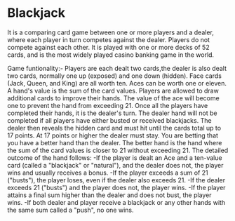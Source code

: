 # Blackjack
It is a comparing card game between one or more players and a dealer, where each player in turn competes against the dealer.
Players do not compete against each other. 
It is played with one or more decks of 52 cards, and is the most widely played casino banking game in the world.

Game funtionality:-
  Players are each dealt two cards,the dealer is also dealt two cards, normally one up (exposed) and one down (hidden).
  Face cards (Jack, Queen, and King) are all worth ten. Aces can be worth one or eleven.
  A hand's value is the sum of the card values. Players are allowed to draw additional cards to improve their hands.
  The value of the ace will become one to prevent the hand from exceeding 21.
  Once all the players have completed their hands, it is the dealer's turn. 
  The dealer hand will not be completed if all players have either busted or received blackjacks. 
  The dealer then reveals the hidden card and must hit until the cards total up to 17 points. At 17 points or higher the dealer must stay.
  You are betting that you have a better hand than the dealer. The better hand is the hand where the sum of the card values is closer to 21 without exceeding 21. 
  The detailed outcome of the hand follows:
    -If the player is dealt an Ace and a ten-value card (called a "blackjack" or "natural"), and the dealer does not, the player wins and usually receives a bonus.
    -If the player exceeds a sum of 21 ("busts"), the player loses, even if the dealer also exceeds 21.
    -If the dealer exceeds 21 ("busts") and the player does not, the player wins.
    -If the player attains a final sum higher than the dealer and does not bust, the player wins.
    -If both dealer and player receive a blackjack or any other hands with the same sum called a "push", no one wins.
